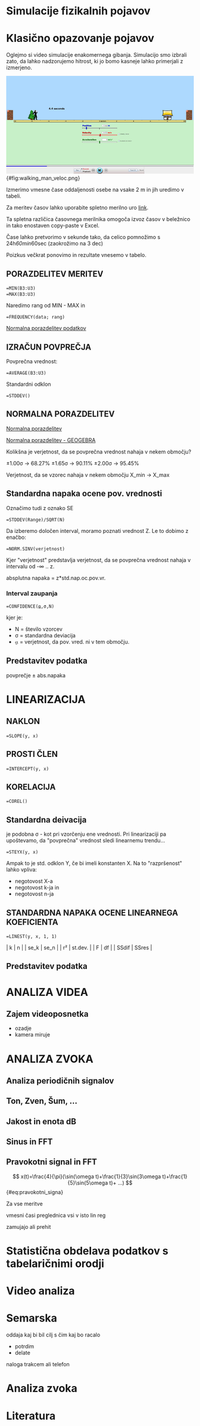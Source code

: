 # Simulacije fizikalnih pojavov

# Klasično opazovanje pojavov

Oglejmo si video simulacije enakomernega gibanja. Simulacijo smo izbrali zato, da lahko nadzorujemo hitrost, ki jo bomo kasneje lahko primerjali z izmerjeno.

![Simulacija enakomernega gibanja.](./slike/walking_man_veloc.png){#fig:walking_man_veloc.png}

Izmerimo vmesne čase oddaljenosti osebe na vsake 2 m in jih uredimo v tabeli.

Za meritev časov lahko uporabite spletno merilno uro [link](https://www.timeanddate.com/stopwatch/).

Ta spletna različica časovnega merilnika omogoča izvoz časov v beležnico in tako enostaven copy-paste v Excel.

Čase lahko pretvorimo v sekunde tako, da celico pomnožimo s 24h*60min*60sec (zaokrožimo na 3 dec)

Poizkus večkrat ponovimo in rezultate vnesemo v tabelo.

## PORAZDELITEV MERITEV

    =MIN(B3:U3)
    =MAX(B3:U3)

Naredimo rang od MIN - MAX in   

    =FREQUENCY(data; rang)

[Normalna porazdelitev podatkov](https://en.wikipedia.org/wiki/Standard_deviation)

## IZRAČUN POVPREČJA

Povprečna vrednost:  
    
    =AVERAGE(B3:U3)

Standardni odklon

    =STDDEV()

## NORMALNA PORAZDELITEV

[Normalna porazdelitev](https://en.wikipedia.org/wiki/Normal_distribution#Standard_deviation_and_coverage)

[Normalna porazdelitev - GEOGEBRA](https://www.geogebra.org/m/AxtegHsz)

Kolikšna je  verjetnost, da se povprečna vrednost nahaja v nekem območju?  

±1.00σ -> 68.27%
±1.65σ -> 90.11%
±2.00σ -> 95.45%

Verjetnost, da se vzorec nahaja v nekem območju X_min -> X_max

## Standardna napaka ocene pov. vrednosti
Označimo tudi z oznako SE

    =STDDEV(Range)/SQRT(N)

Da izberemo določen interval, moramo poznati vrednost Z. Le to dobimo z enačbo:  
<!--
Kako dobimo Z-vrednost v excelu?
-->
    =NORM.SINV(verjetnost)

Kjer "verjetnost" predstavlja verjetnost, da se povprečna vrednost nahaja v intervalu od -∞ .. z.

absplutna napaka = z*std.nap.oc.pov.vr.

### Interval zaupanja

    =CONFIDENCE(⍶,σ,N)  

kjer je:
- N = število vzorcev
- σ = standardna deviacija
- ⍶ = verjetnost, da pov. vred. ni v tem območju.

## Predstavitev podatka

povprečje ± abs.napaka

<!--
Zaokroževanje:
- podatka naj bo zaokrožen na mesto, ki ga podaja abs. napaka:  
    1.23 ± 0.3 nima smisla, saj se spremeni že 2. decimalka  
    pravilno: 1.2 ± 0.3
-->

# LINEARIZACIJA 

## NAKLON

    =SLOPE(y, x)

## PROSTI ČLEN

    =INTERCEPT(y, x)

## KORELACIJA

    =COREL()

## Standardna deivacija
je podobna σ - kot pri vzorčenju ene vrednosti. Pri linearizaciji pa upoštevamo, da "povprečna" vrednost sledi linearnemu trendu...

    =STEYX(y, x)
Ampak to je std. odklon Y, če bi imeli konstanten X. Na to "razpršenost" lahko vpliva:  
- negotovost X-a
- negotovost k-ja in 
- negotovost n-ja

## STANDARDNA NAPAKA OCENE LINEARNEGA KOEFICIENTA

    =LINEST(y, x, 1, 1)

| k     | n       |
| se_k  | se_n    |
| r²    | st.dev. |
| F     | df      |
| SSdif | SSres   |


## Predstavitev podatka

# ANALIZA VIDEA

## Zajem videoposnetka
- ozadje
- kamera miruje

# ANALIZA ZVOKA
## Analiza periodičnih signalov
## Ton, Zven, Šum, ...
## Jakost in enota dB
## Sinus in FFT
## Pravokotni signal in FFT

$$ x(t)=\frac{4}{\pi}(\sin(\omega t)+\frac{1}{3}\sin(3\omega t)+\frac{1}{5}\sin(5\omega t)+ ...) $${#eq:pravokotni_signa}

Za vse meritve 

vmesni časi
preglednica
vsi v isto
lin reg

zamujajo  ali prehit


# Statistična obdelava podatkov s tabelaričnimi orodji

# Video analiza

# Semarska 
oddaja 
kaj bi bil cilj
s čim 
kaj bo racalo
- potrdim
- delate

naloga 
trakcem ali telefon

# Analiza zvoka



# Literatura
